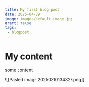 ```yaml
---
title: My first blog post
date: 2025-04-09
image: images/default-image.jpg
draft: false
tags: 
 - blogpost
---
```


# My content
some content


![[Pasted image 20250310134327.png]]